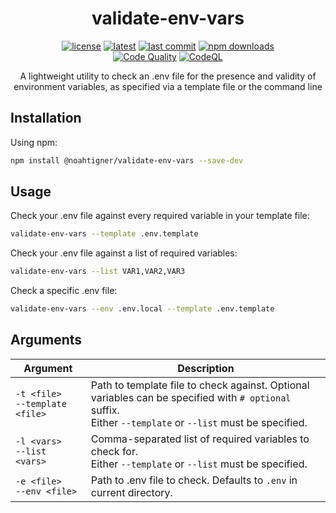 <h1 align="center">validate-env-vars</h1>

<div align="center">

[![license](https://img.shields.io/badge/license-MIT-blue.svg)](https://github.com/noahtigner/validate-env-vars/blob/HEAD/LICENSE)
[![latest](https://img.shields.io/npm/v/@noahtigner/validate-env-vars/latest.svg)](https://www.npmjs.com/package/@noahtigner/validate-env-vars)
[![last commit](https://img.shields.io/github/last-commit/noahtigner/validate-env-vars.svg)](https://github.com/noahtigner/validate-env-vars/)
[![npm downloads](https://img.shields.io/npm/dm/@noahtigner/validate-env-vars.svg)](https://www.npmjs.com/package/@noahtigner/validate-env-vars) \
[![Code Quality](https://github.com/noahtigner/validate-env-vars/actions/workflows/quality.yml/badge.svg)](https://github.com/noahtigner/validate-env-vars/actions/workflows/quality.yml)
[![CodeQL](https://github.com/noahtigner/validate-env-vars/actions/workflows/codeql.yml/badge.svg)](https://github.com/noahtigner/validate-env-vars/actions/workflows/codeql.yml)

</div>

<p align="center">
    A lightweight utility to check an .env file for the presence and validity of environment variables, as specified via a template file or the command line
</p>

## Installation

Using npm:

```bash
npm install @noahtigner/validate-env-vars --save-dev
```

## Usage

Check your .env file against every required variable in your template file:

```bash
validate-env-vars --template .env.template
```

Check your .env file against a list of required variables:

```bash
validate-env-vars --list VAR1,VAR2,VAR3
```

Check a specific .env file:

```bash
validate-env-vars --env .env.local --template .env.template
```

## Arguments

| Argument                            | Description                                                                                                                                                  |
| ----------------------------------- | ------------------------------------------------------------------------------------------------------------------------------------------------------------ |
| `-t <file>`<br/>`--template <file>` | Path to template file to check against. Optional variables can be specified with `# optional` suffix.<br/>Either `--template` or `--list` must be specified. |
| `-l <vars>`<br/>`--list <vars>`     | Comma-separated list of required variables to check for.<br/>Either `--template` or `--list` must be specified.                                              |
| `-e <file>`<br/>`--env <file>`      | Path to .env file to check. Defaults to `.env` in current directory.                                                                                         |
